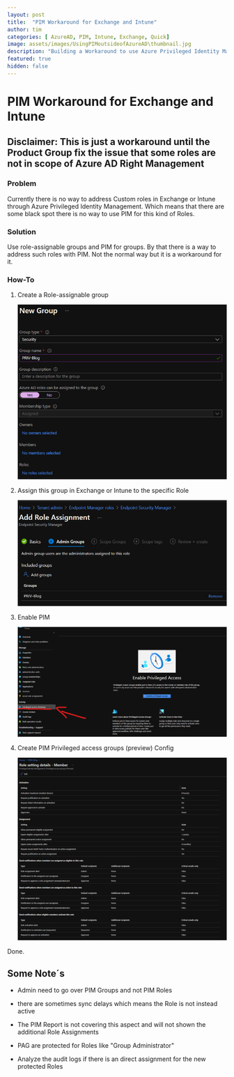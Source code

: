 ```yaml
---
layout: post
title:  "PIM Workaround for Exchange and Intune"
author: tim
categories: [ AzureAD, PIM, Intune, Exchange, Quick]
image: assets/images/UsingPIMoutsideofAzureAD\thumbnail.jpg
description: "Building a Workaround to use Azure Privileged Identity Management for Role outside of AzureAD Role System"
featured: true
hidden: false
---
```


# PIM Workaround for Exchange and Intune

## Disclaimer: This is just a workaround until the Product Group fix the issue that some roles are not in scope of Azure AD Right Management

### Problem

Currently there is no way to address Custom roles in Exchange or Intune through Azure Privileged Identity Management. Which means that there are some black spot there is no way to use PIM for this kind of Roles.

### Solution

Use role-assignable groups and PIM for groups.  By that there is a way to address such roles with PIM. Not the normal way but it is a workaround for it.

### How-To

1. Create a Role-assignable group

    ![NewGroup](/assets/images/UsingPIMoutsideofAzureAD/newgroup.png)

2. Assign this group in Exchange or Intune to the specific Role

    ![RoleAssignment](/assets/images/UsingPIMoutsideofAzureAD/roleassignment.png)

3. Enable PIM

    ![EnablePIM](/assets/images/UsingPIMoutsideofAzureAD/enablepim.png)

4. Create PIM Privileged access groups (preview) Config

    ![PIMConfig](/assets/images/UsingPIMoutsideofAzureAD/pimnconfig.png)

Done.

## Some Note´s

- Admin need to go over PIM Groups and not PIM Roles

- there are sometimes sync delays which means the Role is not instead active

- The PIM Report is not covering this aspect and will not shown the additional Role Assignments

- PAG are protected for Roles like "Group Administrator"

- Analyze the audit logs if there is an direct assignment for the new protected Roles
